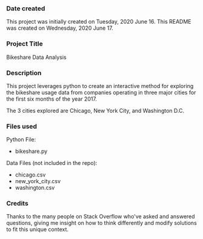 ### Date created
This project was initially created on Tuesday, 2020 June 16. This README was created on Wednesday, 2020 June 17.

### Project Title
Bikeshare Data Analysis

### Description
This project leverages python to create an interactive method for exploring the bikeshare usage data from companies operating in three major cities for the first six months of the year 2017.

The 3 cities explored are Chicago, New York City, and Washington D.C.

### Files used
Python File:
* bikeshare.py

Data Files (not included in the repo):
* chicago.csv
* new_york_city.csv
* washington.csv



### Credits
Thanks to the many people on Stack Overflow who've asked and answered questions, giving me insight on how to think differently and modify solutions to fit this unique context.
